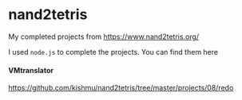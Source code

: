 # nand2tetris
My completed projects from https://www.nand2tetris.org/

I used `node.js` to complete the projects. You can find them here

#### VMtranslator
https://github.com/kishmu/nand2tetris/tree/master/projects/08/redo
